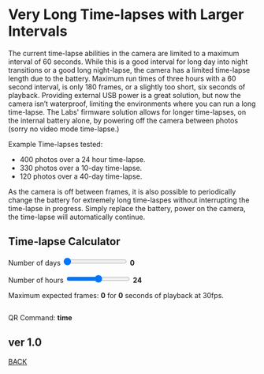 <script src="../../jquery.min.js"></script>
<script src="../../qrcodeborder.js"></script>
<style>
        #qrcode{
            width: 100%;
        }
        div{
            width: 100%;
            display: inline-block;
        }
</style>

# Very Long Time-lapses with Larger Intervals

The current time-lapse abilities in the camera are limited to a maximum interval of 60 seconds. While this is a good interval for long day into night transitions or a good long night-lapse, the camera has a limited time-lapse length due to the battery. Maximum run times of three hours with a 60 second interval, is only 180 frames, or a slightly too short, six seconds of playback. Providing external USB power is a great solution, but now the camera isn’t waterproof, limiting the environments where you can run a long time-lapse. The Labs' firmware solution allows for longer time-lapses, on the internal battery alone, by powering off the camera between photos (sorry no video mode time-lapse.)

Example Time-lapses tested:
* 400 photos over a 24 hour time-lapse. 
* 330 photos over a 10-day time-lapse. 
* 120 photos over a 40-day time-lapse.

As the camera is off between frames, it is also possible to periodically change the battery for extremely long time-laspes without interrupting the time-lapse in progress. Simply replace the battery, power on the camera, the time-lapse will automatically continue.

## Time-lapse Calculator

Number of days <input type="range" id="days" name="days" min="0" max="60" value="0"><label for="days"></label> <b id="daystext">0</b>

Number of hours <input type="range" id="hours" name="hours" min="0" max="48" value="24"><label for="hours"></label> <b id="hourstext">24</b>

Maximum expected frames: <b id="framestext">0</b> for  <b id="playtext">0</b> seconds of playback at 30fps.


<center>
<div id="qrcode"></div>
<br>
</center>

QR Command: <b id="qrtext">time</b><br>
        
## ver 1.0
[BACK](..)

<script>
var once = true;
var qrcode;
var cmd = "";

function dcmd(cmd, id) {
	if(document.getElementById(id) != null)
	{
		var x = document.getElementById(id).checked;
		if( x == true)
			cmd = cmd + document.getElementById(id).value;
	}
	else
	{
		for (i = 1; i < 15; i++) { 
			var newid = id+i;
			if(document.getElementById(newid) != null)
			{
				var x = document.getElementById(newid).checked;
				if( x == true)
					cmd = cmd + document.getElementById(newid).value;
			}
		}
	}
	return cmd;
}

function makeQR() 
{	
  if(once == true)
  {
    qrcode = new QRCode(document.getElementById("qrcode"), 
    {
      text : "!oMBURN=\"\"",
      width : 360,
      height : 360,
      correctLevel : QRCode.CorrectLevel.M
    });
    once = false;
  }
}

function timeLoop()
{
  var cmd = ""
  if(document.getElementById("days") != null)
  {
	var d = document.getElementById("days").value;
	var h = document.getElementById("hours").value;
	
	var f = 400 - (((d*24 + h) * 7) / 24);
	var p = f / 30;
	
	p = p.toFixed(1);
	f = p.toFixed(0);
 
	document.getElementById("daystext").innerHTML = d;
	document.getElementById("hourstext").innerHTML = h;
	document.getElementById("framestext").innerHTML = f;
	document.getElementById("playtext").innerHTML = p;
	
	var i = ((d * 24 + h)*3600 / f) - 15; 
	
	if(i < 1) i = 1;
	i = i.toFixed(0);	
	
	cmd = "!" + i + "SQ!1R"
  }
  
  qrcode.clear(); 
  qrcode.makeCode(cmd);
  document.getElementById("qrtext").innerHTML = cmd;
  var t = setTimeout(timeLoop, 100);
}

function myReloadFunction() {
  location.reload();
}

makeQR();
timeLoop();

</script>
